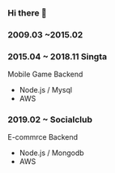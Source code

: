 ### Hi there 👋

### 2009.03 ~2015.02

### 2015.04 ~ 2018.11 Singta
Mobile Game Backend
- Node.js / Mysql
- AWS

### 2019.02 ~ Socialclub
E-commrce Backend
- Node.js / Mongodb
- AWS

<!--
**changejang/changejang** is a ✨ _special_ ✨ repository because its `README.md` (this file) appears on your GitHub profile.

Here are some ideas to get you started:

- 🔭 I’m currently working on ...
- 🌱 I’m currently learning ...
- 👯 I’m looking to collaborate on ...
- 🤔 I’m looking for help with ...
- 💬 Ask me about ...
- 📫 How to reach me: ...
- 😄 Pronouns: ...
- ⚡ Fun fact: ...
-->
